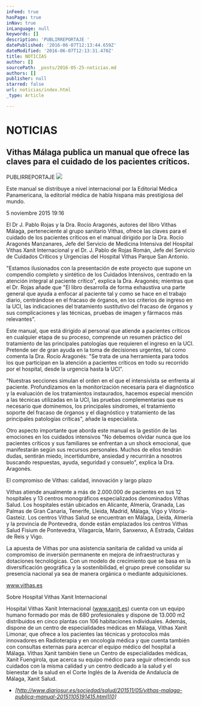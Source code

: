```yaml
---
inFeed: true
hasPage: true
inNav: true
inLanguage: null
keywords: []
description: 'PUBLIRREPORTAJE '
datePublished: '2016-06-07T12:13:44.659Z'
dateModified: '2016-06-07T12:13:31.470Z'
title: NOTICIAS
author: []
sourcePath: _posts/2016-05-25-noticias.md
authors: []
publisher: null
starred: false
url: noticias/index.html
_type: Article

---
```

# NOTICIAS

## Vithas Málaga publica un manual que ofrece las claves para el cuidado de los pacientes críticos. 

PUBLIRREPORTAJE ![](https://the-grid-user-content.s3-us-west-2.amazonaws.com/3909cbb8-bb83-48e7-88a6-fe8a7a2ad211.jpg)

Este manual se distribuye a nivel internacional por la Editorial Médica Panamericana, la editorial médica de habla hispana más prestigiosa del mundo.

5 noviembre 2015 19:16 

El Dr J. Pablo Rojas y la Dra. Rocío Aragonés, autores del libro Vithas Málaga, perteneciente al grupo sanitario Vithas, ofrece las claves para el cuidado de los pacientes críticos en el manual dirigido por la Dra. Rocío Aragonés Manzanares, Jefe del Servicio de Medicina Intensiva del Hospital Vithas Xanit Internacional y el Dr. J. Pablo de Rojas Román, Jefe del Servicio de Cuidados Críticos y Urgencias del Hospital Vithas Parque San Antonio.

"Estamos ilusionados con la presentación de este proyecto que supone un compendio completo y sintético de los Cuidados Intensivos, centrado en la atención integral al paciente crítico", explica la Dra. Aragonés; mientras que el Dr. Rojas añade que "El libro desarrolla de forma exhaustiva una parte general que ayuda a enfocar al paciente tal y como se hace en el trabajo diario, centrándose en el fracaso de órganos, en los criterios de ingreso en la UCI, las indicaciones del tratamiento sustitutivo del fracaso de órganos y sus complicaciones y las técnicas, pruebas de imagen y fármacos más relevantes". 

Este manual, que está dirigido al personal que atiende a pacientes críticos en cualquier etapa de su proceso, comprende un resumen práctico del tratamiento de las principales patologías que requieren el ingreso en la UCI. Pretende ser de gran ayuda en la toma de decisiones urgentes, tal como comenta la Dra. Rocío Aragonés: "Se trata de una herramienta para todos los que participan en la atención a pacientes críticos en todo su recorrido por el hospital, desde la urgencia hasta la UCI". 

"Nuestras secciones simulan el orden en el que el intensivista se enfrenta al paciente. Profundizamos en la monitorización necesaria para el diagnóstico y la evaluación de los tratamientos instaurados, hacemos especial mención a las técnicas utilizadas en la UCI, las pruebas complementarias que es necesario que dominemos, los principales síndromes, el tratamiento soporte del fracaso de órganos y el diagnóstico y tratamiento de las principales patologías críticas", añade la especialista. 

Otro aspecto importante que aborda este manual es la gestión de las emociones en los cuidados intensivos "No debemos olvidar nunca que los pacientes críticos y sus familiares se enfrentan a un shock emocional, que manifestarán según sus recursos personales. Muchos de ellos tendrán dudas, sentirán miedo, incertidumbre, ansiedad y recurrirán a nosotros buscando respuestas, ayuda, seguridad y consuelo", explica la Dra. Aragonés. 

El compromiso de Vithas: calidad, innovación y largo plazo 

Vithas atiende anualmente a más de 2.000.000 de pacientes en sus 12 hospitales y 13 centros monográficos especializados denominados Vithas Salud. Los hospitales están ubicados en Alicante, Almería, Granada, Las Palmas de Gran Canaria, Tenerife, Lleida, Madrid, Málaga, Vigo y Vitoria-Gasteiz. Los centros Vithas Salud se encuentran en Málaga, Lleida, Almería y la provincia de Pontevedra, donde están emplazados los centros Vithas Salud Fisium de Pontevedra, Vilagarcía, Marín, Sanxenxo, A Estrada, Caldas de Reis y Vigo. 

La apuesta de Vithas por una asistencia sanitaria de calidad va unida al compromiso de inversión permanente en mejora de infraestructuras y dotaciones tecnológicas. Con un modelo de crecimiento que se basa en la diversificación geográfica y la sostenibilidad, el grupo prevé consolidar su presencia nacional ya sea de manera orgánica o mediante adquisiciones. 

www.vithas.es 

Sobre Hospital Vithas Xanit Internacional

Hospital Vithas Xanit Internacional (www.xanit.es) cuenta con un equipo humano formado por más de 680 profesionales y dispone de 13.000 m2 distribuidos en cinco plantas con 106 habitaciones individuales. Además, dispone de un centro de especialidades médicas en Málaga, Vithas Xanit Limonar, que ofrece a los pacientes las técnicas y protocolos más innovadores en Radioterapia y en oncología médica y que cuenta también con consultas externas para acercar el equipo médico del hospital a Málaga. Vithas Xanit también tiene un Centro de especialidades médicas, Xanit Fuengirola, que acerca su equipo médico para seguir ofreciendo sus cuidados con la misma calidad y un centro dedicado a la salud y el bienestar de la salud en el Corte Inglés de la Avenida de Andalucía de Málaga, Xanit Salud. 

* _[http://www.diariosur.es/sociedad/salud/201511/05/vithas-malaga-publica-manual-20151105191415.html][0]_

[0]: http://www.diariosur.es/sociedad/salud/201511/05/vithas-malaga-publica-manual-20151105191415.html
